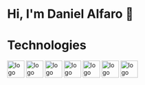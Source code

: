 # Hi, I'm Daniel Alfaro 👋

# Technologies
<div>
    <img src="https://cdn.jsdelivr.net/gh/devicons/devicon/icons/html5/html5-original.svg" alt="logo html" width="40" height="40"/>
    <img src="https://cdn.jsdelivr.net/gh/devicons/devicon/icons/css3/css3-original.svg" alt="logo css" width="40" height="40"/>
    <img src="https://cdn.jsdelivr.net/gh/devicons/devicon/icons/javascript/javascript-original.svg" alt="logo css" width="40" height="40"/>
    <img src="https://cdn.jsdelivr.net/gh/devicons/devicon/icons/python/python-original.svg" alt="logo python" width="40" height='40'/>
    <img src="https://cdn.jsdelivr.net/gh/devicons/devicon/icons/django/django-original.svg" alt="logo django" width="40" height="40"/>
    <img src="https://cdn.jsdelivr.net/gh/devicons/devicon/icons/mysql/mysql-original-wordmark.svg" alt="logo mysql" width="40" height="40"/>
    <img src="https://cdn.jsdelivr.net/gh/devicons/devicon/icons/linux/linux-original.svg" alt="logo linux" width="40" height="40"/>
</div>

